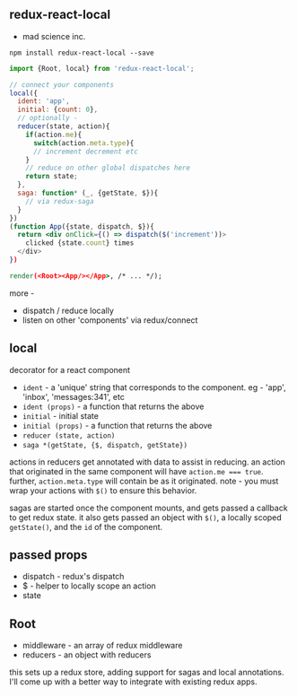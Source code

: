 redux-react-local
---

- mad science inc.


`npm install redux-react-local --save`

```jsx
import {Root, local} from 'redux-react-local';

// connect your components
local({
  ident: 'app',
  initial: {count: 0},
  // optionally -
  reducer(state, action){
    if(action.me){
      switch(action.meta.type){
      // increment decrement etc
    }
    // reduce on other global dispatches here
    return state;
  },
  saga: function* (_, {getState, $}){
    // via redux-saga
  }
})
(function App({state, dispatch, $}){
  return <div onClick={() => dispatch($('increment'))>
    clicked {state.count} times
  </div>
})

render(<Root><App/></App>, /* ... */);

```

more -

- dispatch / reduce locally
- listen on other 'components' via redux/connect

local
---

decorator for a react component

- `ident` - a 'unique' string that corresponds to the component. eg - 'app', 'inbox', 'messages:341', etc
- `ident (props)` - a function that returns the above
- `initial` - initial state
- `initial (props)` - a function that returns the above
- `reducer (state, action)`
- `saga *(getState, {$, dispatch, getState})`

actions in reducers get annotated with data to assist in reducing. an action that originated in the same component will have `action.me === true`. further, `action.meta.type` will contain be as it originated. note - you must wrap your actions with `$()` to ensure this behavior.

sagas are started once the component mounts, and gets passed a callback to get redux state. it also gets passed an object with `$()`, a locally scoped `getState()`, and the `id` of the component.

passed props
---

- dispatch - redux's dispatch
- $ - helper to locally scope an action
- state


Root
---

- middleware - an array of redux middleware
- reducers - an object with reducers

this sets up a redux store, adding support for sagas and local annotations. I'll come up with a better way to integrate with existing redux apps.

